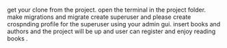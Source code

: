get your clone from the project.
open the terminal in the project folder.
make migrations and migrate
create superuser and please create crospnding profile for the superuser using your admin gui.
insert books and authors and the project will be up and user can register and enjoy reading books .
